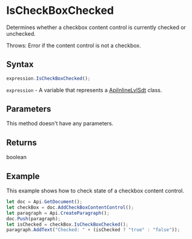 # IsCheckBoxChecked

Determines whether a checkbox content control is currently checked or unchecked.

Throws: Error if the content control is not a checkbox.

## Syntax

```javascript
expression.IsCheckBoxChecked();
```

`expression` - A variable that represents a [ApiInlineLvlSdt](../ApiInlineLvlSdt.md) class.

## Parameters

This method doesn't have any parameters.

## Returns

boolean

## Example

This example shows how to check state of a checkbox content control.

```javascript editor-docx
let doc = Api.GetDocument();
let checkBox = doc.AddCheckBoxContentControl();
let paragraph = Api.CreateParagraph();
doc.Push(paragraph);
let isChecked = checkBox.IsCheckBoxChecked();
paragraph.AddText("Checked: " + (isChecked ? "true" : "false"));
```

